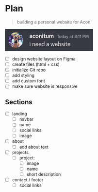 # Plan

> building a personal website for Acon

![](discordscreenshot.jpg)

- [ ] design website layout on Figma
- [ ] create files (html + css)
- [ ] initialize Git repo
- [ ] add styling
- [ ] add custom font
- [ ] make sure website is responsive

## Sections

- [ ] landing
  - [ ] navbar
  - [ ] name
  - [ ] social links
  - [ ] image
- [ ] about
  - [ ] add about text
- [ ] projects
  - [ ] project:
    - [ ] image
    - [ ] name
    - [ ] short description
- [ ] contact / footer
  - [ ] social links